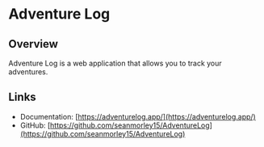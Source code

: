 # Adventure Log

## Overview

Adventure Log is a web application that allows you to track your adventures.

## Links 

- Documentation: [https://adventurelog.app/](https://adventurelog.app/)
- GitHub: [https://github.com/seanmorley15/AdventureLog](https://github.com/seanmorley15/AdventureLog)
